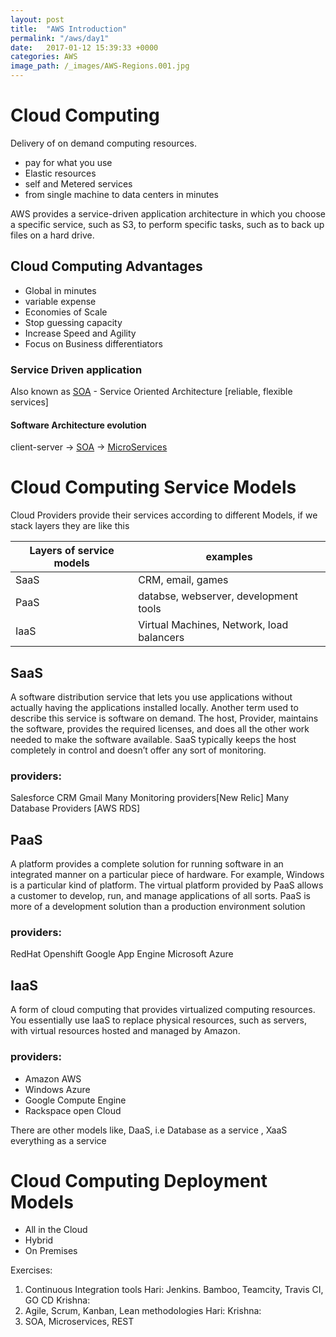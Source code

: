 ```yaml
---
layout: post
title:  "AWS Introduction"
permalink: "/aws/day1"
date:   2017-01-12 15:39:33 +0000
categories: AWS
image_path: /_images/AWS-Regions.001.jpg
---
```

# Cloud Computing

 Delivery of on demand computing resources.

- pay for what you use
- Elastic resources
- self and Metered services
- from single machine to data centers in minutes

AWS provides a service-driven application architecture in which you choose a specific service, such as S3, to perform specific tasks, such as to back up files on a hard drive.

## Cloud Computing Advantages

- Global in minutes
- variable expense
- Economies of Scale
- Stop guessing capacity
- Increase Speed and Agility
- Focus on Business differentiators



### Service Driven application
Also known as [SOA] - Service Oriented Architecture [reliable, flexible services]


#### Software Architecture evolution

client-server -> [SOA] -> [MicroServices]

# Cloud Computing Service Models

Cloud Providers provide their services according to different Models, if we stack layers they are like this



Layers of service models | examples
--- |---|
SaaS |CRM, email, games
PaaS | databse, webserver, development tools
IaaS | Virtual Machines, Network, load balancers


## SaaS
A software distribution service that lets you use applications without actually having the applications installed locally. Another term used to describe this service is software on demand. The host, Provider, maintains the software, provides the required licenses, and does all the other work needed to make the software available.
SaaS typically keeps the host completely in control and doesn’t offer any sort of monitoring.

### providers:
Salesforce CRM
Gmail
Many Monitoring providers[New Relic]
Many Database Providers [AWS RDS]

## PaaS
A platform provides a complete solution for running software in an integrated manner on a particular piece of hardware. For example, Windows is a particular kind of platform. The virtual platform provided by PaaS allows a customer to develop, run, and manage applications of all sorts.
PaaS is more of a development solution than a production environment solution

### providers:
RedHat Openshift
Google App Engine
Microsoft Azure


## IaaS
A form of cloud computing that provides virtualized computing resources. You essentially use IaaS to replace physical resources, such as servers, with virtual resources hosted and managed by Amazon.

### providers:
- Amazon AWS
- Windows Azure
- Google Compute Engine
- Rackspace open Cloud



There are other models like,  DaaS, i.e Database as a service , XaaS everything as a service

# Cloud Computing Deployment Models

- All in the Cloud
- Hybrid
- On Premises




Exercises:
1) Continuous Integration tools
 Hari: Jenkins. Bamboo, Teamcity, Travis CI, GO CD
 Krishna:
2) Agile, Scrum, Kanban, Lean methodologies
Hari:
Krishna:
3) SOA, Microservices, REST




[SOA]:https://en.wikipedia.org/wiki/Service-oriented_architecture
[MicroServices]:http://satishgummadelli.github.io/microservices/principles
